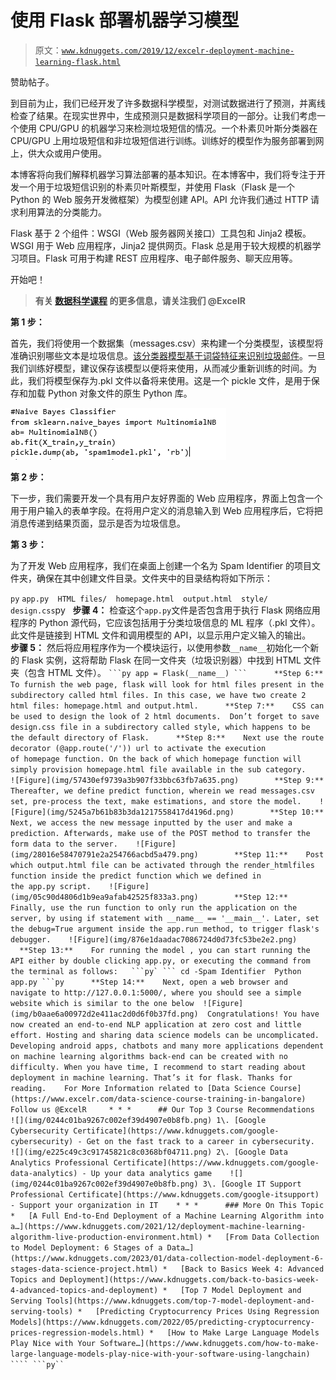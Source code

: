 # 使用 Flask 部署机器学习模型

> 原文：[`www.kdnuggets.com/2019/12/excelr-deployment-machine-learning-flask.html`](https://www.kdnuggets.com/2019/12/excelr-deployment-machine-learning-flask.html)

赞助帖子。

到目前为止，我们已经开发了许多数据科学模型，对测试数据进行了预测，并离线检查了结果。在现实世界中，生成预测只是数据科学项目的一部分。让我们考虑一个使用 CPU/GPU 的机器学习来检测垃圾短信的情况。一个朴素贝叶斯分类器在 CPU/GPU 上用垃圾短信和非垃圾短信进行训练。训练好的模型作为服务部署到网上，供大众或用户使用。

本博客将向我们解释机器学习算法部署的基本知识。在本博客中，我们将专注于开发一个用于垃圾短信识别的朴素贝叶斯模型，并使用 Flask（Flask 是一个 Python 的 Web 服务开发微框架）为模型创建 API。API 允许我们通过 HTTP 请求利用算法的分类能力。

Flask 基于 2 个组件：WSGI（Web 服务器网关接口）工具包和 Jinja2 模板。WSGI 用于 Web 应用程序，Jinja2 提供网页。Flask 总是用于较大规模的机器学习项目。Flask 可用于构建 REST 应用程序、电子邮件服务、聊天应用等。

开始吧！

> **有关 [数据科学课程](https://www.excelr.com/data-science-course-training-in-bangalore) 的更多信息，请关注我们 @ExcelR**

**第 1 步：**

首先，我们将使用一个数据集（messages.csv）来构建一个分类模型，该模型将准确识别哪些文本是垃圾信息。[该分类器模型基于词袋特征来识别垃圾邮件](https://en.wikipedia.org/wiki/Naive_Bayes_spam_filtering)。一旦我们训练好模型，建议保存该模型以便将来使用，从而减少重新训练的时间。为此，我们将模型保存为.pkl 文件以备将来使用。这是一个 pickle 文件，是用于保存和加载 Python 对象文件的原生 Python 库。

![图示](img/5fda73b0870dc601a816120d9d068ac5.png)

**第 2 步：**

下一步，我们需要开发一个具有用户友好界面的 Web 应用程序，界面上包含一个用于用户输入的表单字段。在将用户定义的消息输入到 Web 应用程序后，它将把消息传递到结果页面，显示是否为垃圾信息。

**第 3 步：**

为了开发 Web 应用程序，我们在桌面上创建一个名为 Spam Identifier 的项目文件夹，确保在其中创建文件目录。文件夹中的目录结构将如下所示：

```py``` ``` app.py  HTML files/  homepage.html  output.html  style/  design.css ```py      **步骤 4：**    检查这个`app.py`文件是否包含用于执行 Flask 网络应用程序的 Python 源代码，它应该包括用于分类垃圾信息的 ML 程序（.pkl 文件）。此文件是链接到 HTML 文件和调用模型的 API，以显示用户定义输入的输出。      **步骤 5：**    然后将应用程序作为一个模块运行，以使用参数`__name__`初始化一个新的 Flask 实例，这将帮助 Flask 在同一文件夹（垃圾识别器）中找到 HTML 文件夹（包含 HTML 文件）。   ````` ```py app = Flask(__name__) ```      **Step 6:**    To furnish the web page, flask will look for html files present in the subdirectory called html files. In this case, we have two create 2 html files: homepage.html and output.html.      **Step 7:**    CSS can be used to design the look of 2 html documents.  Don’t forget to save design.css file in a subdirectory called style, which happens to be the default directory of Flask.      **Step 8:**    Next use the route decorator (@app.route('/')) url to activate the execution of homepage function. On the back of which homepage function will simply provision homepage.html file available in the sub category.    ![Figure](img/57430ef9739a3b907f33bbc63fb7a635.png)        **Step 9:**    Thereafter, we define predict function, wherein we read messages.csv set, pre-process the text, make estimations, and store the model.    ![Figure](img/5245a7b61b83b3da1217558417d4196d.png)        **Step 10:**    Next, we access the new message inputted by the user and make a prediction. Afterwards, make use of the POST method to transfer the form data to the server.    ![Figure](img/28016e58470791e2a254766acbd5a479.png)        **Step 11:**    Post which output.html file can be activated through the render_htmlfiles function inside the predict function which we defined in the app.py script.    ![Figure](img/05c90d4806d1b9ea9afab42525f833a3.png)        **Step 12:**    Finally, use the run function to only run the application on the server, by using if statement with __name__ == '__main__'. Later, set the debug=True argument inside the app.run method, to trigger flask's debugger.    ![Figure](img/876e1daadac7086724d0d73fc53be2e2.png)        **Step 13:**    For running the model , you can start running the API either by double clicking app.py, or executing the command from the terminal as follows:   ```py` ``` cd -Spam Identifier  Python app.py ```py      **Step 14:**    Next, open a web browser and navigate to http://127.0.0.1:5000/, where you should see a simple website which is similar to the one below  ![Figure](img/b0aae6a00972d2e411ac2d0d6f0b37fd.png)  Congratulations! You have now created an end-to-end NLP application at zero cost and little effort. Hosting and sharing data science models can be uncomplicated. Developing android apps, chatbots and many more applications dependent on machine learning algorithms back-end can be created with no difficulty. When you have time, I recommend to start reading about deployment in machine learning. That’s it for flask. Thanks for reading.    For More Information related to [Data Science Course](https://www.excelr.com/data-science-course-training-in-bangalore) Follow us @ExcelR     * * *      ## Our Top 3 Course Recommendations      ![](img/0244c01ba9267c002ef39d4907e0b8fb.png) 1\. [Google Cybersecurity Certificate](https://www.kdnuggets.com/google-cybersecurity) - Get on the fast track to a career in cybersecurity.    ![](img/e225c49c3c91745821c8c0368bf04711.png) 2\. [Google Data Analytics Professional Certificate](https://www.kdnuggets.com/google-data-analytics) - Up your data analytics game    ![](img/0244c01ba9267c002ef39d4907e0b8fb.png) 3\. [Google IT Support Professional Certificate](https://www.kdnuggets.com/google-itsupport) - Support your organization in IT    * * *      ### More On This Topic    *   [A Full End-to-End Deployment of a Machine Learning Algorithm into a…](https://www.kdnuggets.com/2021/12/deployment-machine-learning-algorithm-live-production-environment.html) *   [From Data Collection to Model Deployment: 6 Stages of a Data…](https://www.kdnuggets.com/2023/01/data-collection-model-deployment-6-stages-data-science-project.html) *   [Back to Basics Week 4: Advanced Topics and Deployment](https://www.kdnuggets.com/back-to-basics-week-4-advanced-topics-and-deployment) *   [Top 7 Model Deployment and Serving Tools](https://www.kdnuggets.com/top-7-model-deployment-and-serving-tools) *   [Predicting Cryptocurrency Prices Using Regression Models](https://www.kdnuggets.com/2022/05/predicting-cryptocurrency-prices-regression-models.html) *   [How to Make Large Language Models Play Nice with Your Software…](https://www.kdnuggets.com/how-to-make-large-language-models-play-nice-with-your-software-using-langchain) ```` ```py`` `````
